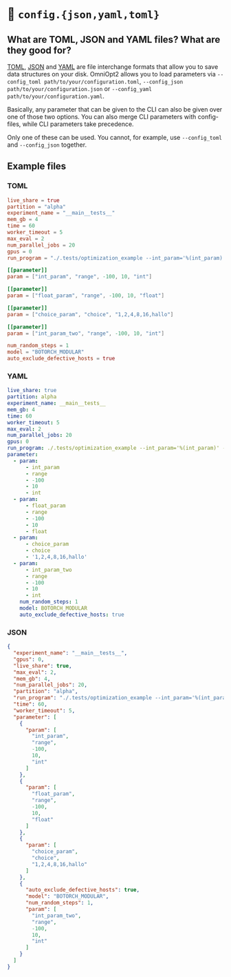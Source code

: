 # <span class="tutorial_icon invert_in_dark_mode">📄</span> `config.{json,yaml,toml}`

<!-- How to load parameters from OmniOpt2-config-files -->

<!-- Category: Advanced Usage -->

<div id="toc"></div>

## What are TOML, JSON and YAML files? What are they good for?

[TOML](https://en.wikipedia.org/wiki/TOML), [JSON](https://en.wikipedia.org/wiki/JSON) and [YAML](https://en.wikipedia.org/wiki/YAML) are file interchange formats that allow you to save data structures on your disk. OmniOpt2 allows you to load parameters via `--config_toml path/to/your/configuration.toml`, `--config_json path/to/your/configuration.json` or `--config_yaml path/to/your/configuration.yaml`.

Basically, any parameter that can be given to the CLI can also be given over one of those two options. You can also merge CLI parameters with config-files, while CLI parameters take precedence.

Only one of these can be used. You cannot, for example, use `--config_toml` and `--config_json` together.

## Example files

### TOML

```toml
live_share = true
partition = "alpha"
experiment_name = "__main__tests__"
mem_gb = 4
time = 60
worker_timeout = 5
max_eval = 2
num_parallel_jobs = 20
gpus = 0
run_program = "./.tests/optimization_example --int_param='%(int_param)' --float_param='%(float_param)' --choice_param='%(choice_param)' --int_param_two='%(int_param_two)'"

[[parameter]]
param = ["int_param", "range", -100, 10, "int"]

[[parameter]]
param = ["float_param", "range", -100, 10, "float"]

[[parameter]]
param = ["choice_param", "choice", "1,2,4,8,16,hallo"]

[[parameter]]
param = ["int_param_two", "range", -100, 10, "int"]

num_random_steps = 1
model = "BOTORCH_MODULAR"
auto_exclude_defective_hosts = true
```

### YAML

```yaml
live_share: true
partition: alpha
experiment_name: __main__tests__
mem_gb: 4
time: 60
worker_timeout: 5
max_eval: 2
num_parallel_jobs: 20
gpus: 0
run_program: ./.tests/optimization_example --int_param='%(int_param)' --float_param='%(float_param)' --choice_param='%(choice_param)' --int_param_two='%(int_param_two)'
parameter:
  - param:
      - int_param
      - range
      - -100
      - 10
      - int
  - param:
      - float_param
      - range
      - -100
      - 10
      - float
  - param:
      - choice_param
      - choice
      - '1,2,4,8,16,hallo'
  - param:
      - int_param_two
      - range
      - -100
      - 10
      - int
    num_random_steps: 1
    model: BOTORCH_MODULAR
    auto_exclude_defective_hosts: true
```

### JSON

```json
{
  "experiment_name": "__main__tests__",
  "gpus": 0,
  "live_share": true,
  "max_eval": 2,
  "mem_gb": 4,
  "num_parallel_jobs": 20,
  "partition": "alpha",
  "run_program": "./.tests/optimization_example --int_param='%(int_param)' --float_param='%(float_param)' --choice_param='%(choice_param)' --int_param_two='%(int_param_two)'",
  "time": 60,
  "worker_timeout": 5,
  "parameter": [
    {
      "param": [
        "int_param",
        "range",
        -100,
        10,
        "int"
      ]
    },
    {
      "param": [
        "float_param",
        "range",
        -100,
        10,
        "float"
      ]
    },
    {
      "param": [
        "choice_param",
        "choice",
        "1,2,4,8,16,hallo"
      ]
    },
    {
      "auto_exclude_defective_hosts": true,
      "model": "BOTORCH_MODULAR",
      "num_random_steps": 1,
      "param": [
        "int_param_two",
        "range",
        -100,
        10,
        "int"
      ]
    }
  ]
}
```
